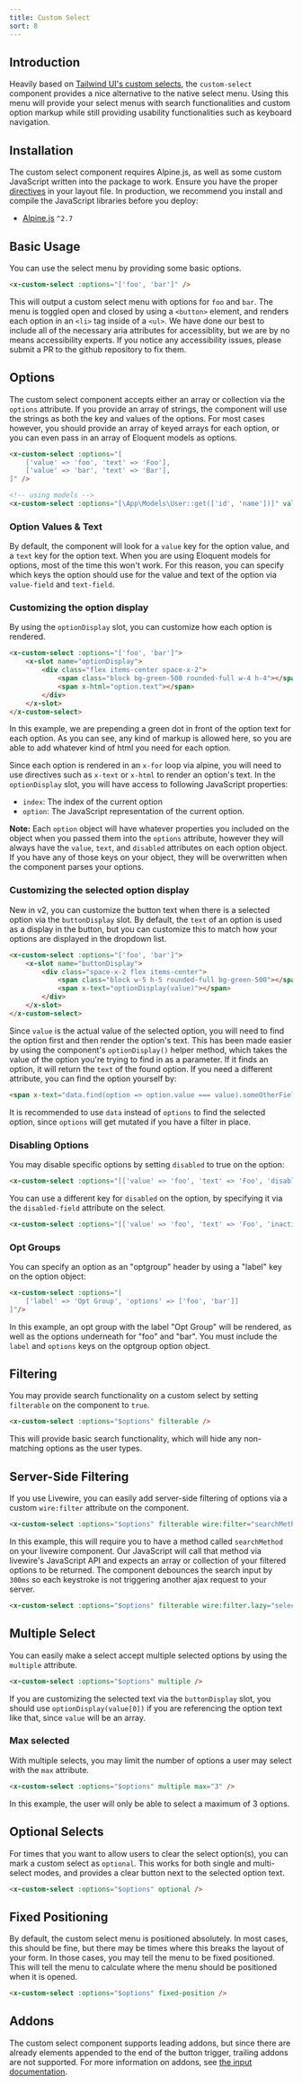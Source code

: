 ```yaml
---
title: Custom Select
sort: 8
---
```


## Introduction

Heavily based on [Tailwind UI's custom selects](https://tailwindui.com/components/application-ui/forms/select-menus), the `custom-select` component provides a nice alternative
to the native select menu. Using this menu will provide your select menus with search functionalities and
custom option markup while still providing usability functionalities such as keyboard navigation.

## Installation

The custom select component requires Alpine.js, as well as some custom JavaScript written into the package to work.
Ensure you have the proper [directives](/docs/laravel-form-components/v2/installation#directives) in your layout file.
In production, we recommend you install and compile the JavaScript libraries before you deploy:

- [Alpine.js](https://github.com/alpinejs/alpine) `^2.7`

## Basic Usage

You can use the select menu by providing some basic options.

```html
<x-custom-select :options="['foo', 'bar']" />
```

This will output a custom select menu with options for `foo` and `bar`. The menu is toggled open and closed by using a `<button>` element,
and renders each option in an `<li>` tag inside of a `<ul>`. We have done our best to include all of the necessary aria attributes for
accessiblity, but we are by no means accessibility experts. If you notice any accessibility issues, please submit a PR to the github
repository to fix them.

## Options

The custom select component accepts either an array or collection via the `options` attribute.
If you provide an array of strings, the component will use the strings as both the key and values of the options. For most cases however, you
should provide an array of keyed arrays for each option, or you can even pass in an array of Eloquent models as options.

```html
<x-custom-select :options="[
    ['value' => 'foo', 'text' => 'Foo'],
    ['value' => 'bar', 'text' => 'Bar'],
]" />

<!-- using models -->
<x-custom-select :options="[\App\Models\User::get(['id', 'name'])]" value-key="id" text-key="name" />
```

### Option Values & Text

By default, the component will look for a `value` key for the option value, and a `text` key for the option text. When you are using Eloquent models
for options, most of the time this won't work. For this reason, you can specify which keys the option should use for the value and text
of the option via `value-field` and `text-field`.

### Customizing the option display

By using the `optionDisplay` slot, you can customize how each option is rendered.

```html
<x-custom-select :options="['foo', 'bar']">
    <x-slot name="optionDisplay">
        <div class="flex items-center space-x-2">
            <span class="block bg-green-500 rounded-full w-4 h-4"></span>
            <span x-html="option.text"></span>            
        </div>
    </x-slot>
</x-custom-select>
```

In this example, we are prepending a green dot in front of the option text for each option. As you can see, any kind of markup
is allowed here, so you are able to add whatever kind of html you need for each option.

Since each option is rendered in an `x-for` loop via alpine, you will need to use directives such as `x-text` or `x-html` to render
an option's text. In the `optionDisplay` slot, you will have access to following JavaScript properties:

- `index`: The index of the current option
- `option`: The JavaScript representation of the current option.

**Note:** Each `option` object will have whatever properties you included on the object when you passed them into the `options` attribute, however they will
always have the `value`, `text`, and `disabled` attributes on each option object. If you have any of those keys on your object, they will be overwritten
when the component parses your options.

### Customizing the selected option display

New in v2, you can customize the button text when there is a selected option via the `buttonDisplay` slot. By default, the `text` of an option is used
as a display in the button, but you can customize this to match how your options are displayed in the dropdown list.

```html
<x-custom-select :options="['foo', 'bar']">
    <x-slot name="buttonDisplay">
        <div class="space-x-2 flex items-center">
            <span class="block w-5 h-5 rounded-full bg-green-500"></span>
            <span x-text="optionDisplay(value)"></span>
        </div>
    </x-slot>
</x-custom-select>
```

Since `value` is the actual value of the selected option, you will need to find the option first and then render the option's text. This has been made easier
by using the component's `optionDisplay()` helper method, which takes the value of the option you're trying to find in as a parameter. If it finds an option,
it will return the `text` of the found option. If you need a different attribute, you can find the option yourself by:

```html
<span x-text="data.find(option => option.value === value).someOtherField"></span>
```

It is recommended to use `data` instead of `options` to find the selected option, since `options` will get mutated if you have a filter in place.

### Disabling Options

You may disable specific options by setting `disabled` to true on the option:

```html
<x-custom-select :options="[['value' => 'foo', 'text' => 'Foo', 'disabled' => true]]" />
```

You can use a different key for `disabled` on the option, by specifying it via the `disabled-field` attribute on the select.

```html
<x-custom-select :options="[['value' => 'foo', 'text' => 'Foo', 'inactive' => true]]" disabled-field="inactive" />
```

### Opt Groups

You can specify an option as an "optgroup" header by using a "label" key on the option object:

```html
<x-custom-select :options="[
    ['label' => 'Opt Group', 'options' => ['foo', 'bar']]
]"/>
```

In this example, an opt group with the label "Opt Group" will be rendered, as well as the options underneath for "foo" and "bar". You must include
the `label` and `options` keys on the optgroup option object.

## Filtering

You may provide search functionality on a custom select by setting `filterable` on the component to `true`.

```html
<x-custom-select :options="$options" filterable />
```

This will provide basic search functionality, which will hide any non-matching options as the user types.

## Server-Side Filtering

If you use Livewire, you can easily add server-side filtering of options via a custom `wire:filter` attribute on the component.

```html
<x-custom-select :options="$options" filterable wire:filter="searchMethod" />
```

In this example, this will require you to have a method called `searchMethod` on your livewire component. Our JavaScript will
call that method via livewire's JavaScript API and expects an array or collection of your filtered options to be returned. The
component debounces the search input by `300ms` so each keystroke is not triggering another ajax request to your server.

```html
<x-custom-select :options="$options" filterable wire:filter.lazy="selectSearch" />
```

## Multiple Select

You can easily make a select accept multiple selected options by using the `multiple` attribute.

```html
<x-custom-select :options="$options" multiple />
```

If you are customizing the selected text via the `buttonDisplay` slot, you should use `optionDisplay(value[0])`
if you are referencing the option text like that, since `value` will be an array.

### Max selected

With multiple selects, you may limit the number of options a user may select with the `max` attribute.

```html
<x-custom-select :options="$options" multiple max="3" />
```

In this example, the user will only be able to select a maximum of 3 options.

## Optional Selects

For times that you want to allow users to clear the select option(s), you can mark a custom select as `optional`. This
works for both single and multi-select modes, and provides a clear button next to the selected option text.

```html
<x-custom-select :options="$options" optional />
```

## Fixed Positioning

By default, the custom select menu is positioned absolutely. In most cases, this should be fine, but there
may be times where this breaks the layout of your form. In those cases, you may tell the menu to be
fixed positioned. This will tell the menu to calculate where the menu should be positioned when
it is opened.

```html
<x-custom-select :options="$options" fixed-position />
```

## Addons

The custom select component supports leading addons, but since there are already elements appended to the end
of the button trigger, trailing addons are not supported. For more information on addons, see [the input documentation](/docs/laravel-form-components/v2/components/input#addons).
